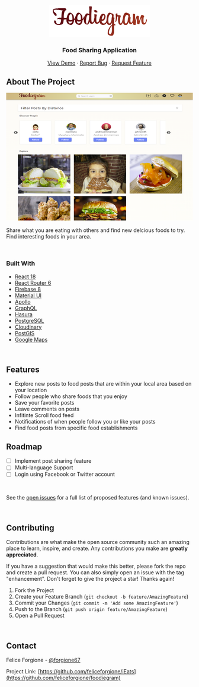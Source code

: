 <div id="top"></div>

<!-- PROJECT LOGO -->
<br />
<div align="center">
<img src="src/images/logo.png" alt="Logo" >

  <h3 align="center">Food Sharing Application</h3>

  <p align="center"> 
    <a href="">View Demo</a>
    ·
    <a href="https://github.com/feliceforgione/foodiegram/issues">Report Bug</a>
    ·
    <a href="https://github.com/feliceforgione/foodiegram/issues">Request Feature</a>
  </p>
</div>

<!-- ABOUT THE PROJECT -->

## About The Project

<img src="src/images/screenshot1.png" alt="screenshot" >

Share what you are eating with others and find new delcious foods to try. Find interesting foods in your area.

<br>

### Built With

- [React 18](https://reactjs.org/)
- [React Router 6](https://reactrouter.com/)
- [Firebase 8](https://firebase.google.com/)
- [Material UI](https://mui.com/)
- [Apollo](https://www.apollographql.com/)
- [GraphQL](https://graphql.org/)
- [Hasura](https://hasura.io/)
- [PostgreSQL](https://www.postgresql.org/)
- [Cloudinary](https://cloudinary.com/)
- [PostGIS](https://postgis.net/)
- [Google Maps](https://developers.google.com/maps)

<br>

<!-- ROADMAP -->

## Features

- Explore new posts to food posts that are within your local area based on your location
- Follow people who share foods that you enjoy
- Save your favorite posts
- Leave comments on posts
- Infitinte Scroll food feed
- Notifications of when people follow you or like your posts
- Find food posts from specific food establishments

## Roadmap

- [ ] Implement post sharing feature
- [ ] Multi-language Support
- [ ] Login using Facebook or Twitter account

<br>

See the [open issues](https://github.com/feliceforgione/foodiegram/issues) for a full list of proposed features (and known issues).

<br>

<!-- CONTRIBUTING -->

## Contributing

Contributions are what make the open source community such an amazing place to learn, inspire, and create. Any contributions you make are **greatly appreciated**.

If you have a suggestion that would make this better, please fork the repo and create a pull request. You can also simply open an issue with the tag "enhancement".
Don't forget to give the project a star! Thanks again!

1. Fork the Project
2. Create your Feature Branch (`git checkout -b feature/AmazingFeature`)
3. Commit your Changes (`git commit -m 'Add some AmazingFeature'`)
4. Push to the Branch (`git push origin feature/AmazingFeature`)
5. Open a Pull Request

<br>
<!-- CONTACT -->

## Contact

Felice Forgione - [@forgione67](https://twitter.com/forgione67)

Project Link: [https://github.com/feliceforgione/iEats](https://github.com/feliceforgione/foodiegram)
